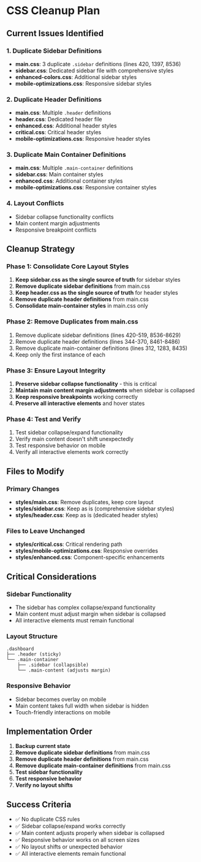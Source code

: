 # CSS Cleanup Plan

## Current Issues Identified

### 1. Duplicate Sidebar Definitions
- **main.css**: 3 duplicate `.sidebar` definitions (lines 420, 1397, 8536)
- **sidebar.css**: Dedicated sidebar file with comprehensive styles
- **enhanced-colors.css**: Additional sidebar styles
- **mobile-optimizations.css**: Responsive sidebar styles

### 2. Duplicate Header Definitions
- **main.css**: Multiple `.header` definitions
- **header.css**: Dedicated header file
- **enhanced.css**: Additional header styles
- **critical.css**: Critical header styles
- **mobile-optimizations.css**: Responsive header styles

### 3. Duplicate Main Container Definitions
- **main.css**: Multiple `.main-container` definitions
- **sidebar.css**: Main container styles
- **enhanced.css**: Additional container styles
- **mobile-optimizations.css**: Responsive container styles

### 4. Layout Conflicts
- Sidebar collapse functionality conflicts
- Main content margin adjustments
- Responsive breakpoint conflicts

## Cleanup Strategy

### Phase 1: Consolidate Core Layout Styles
1. **Keep sidebar.css as the single source of truth** for sidebar styles
2. **Remove duplicate sidebar definitions** from main.css
3. **Keep header.css as the single source of truth** for header styles
4. **Remove duplicate header definitions** from main.css
5. **Consolidate main-container styles** in main.css only

### Phase 2: Remove Duplicates from main.css
1. Remove duplicate sidebar definitions (lines 420-519, 8536-8629)
2. Remove duplicate header definitions (lines 344-370, 8461-8486)
3. Remove duplicate main-container definitions (lines 312, 1283, 8435)
4. Keep only the first instance of each

### Phase 3: Ensure Layout Integrity
1. **Preserve sidebar collapse functionality** - this is critical
2. **Maintain main content margin adjustments** when sidebar is collapsed
3. **Keep responsive breakpoints** working correctly
4. **Preserve all interactive elements** and hover states

### Phase 4: Test and Verify
1. Test sidebar collapse/expand functionality
2. Verify main content doesn't shift unexpectedly
3. Test responsive behavior on mobile
4. Verify all interactive elements work correctly

## Files to Modify

### Primary Changes
- **styles/main.css**: Remove duplicates, keep core layout
- **styles/sidebar.css**: Keep as is (comprehensive sidebar styles)
- **styles/header.css**: Keep as is (dedicated header styles)

### Files to Leave Unchanged
- **styles/critical.css**: Critical rendering path
- **styles/mobile-optimizations.css**: Responsive overrides
- **styles/enhanced.css**: Component-specific enhancements

## Critical Considerations

### Sidebar Functionality
- The sidebar has complex collapse/expand functionality
- Main content must adjust margin when sidebar is collapsed
- All interactive elements must remain functional

### Layout Structure
```
.dashboard
├── .header (sticky)
└── .main-container
    ├── .sidebar (collapsible)
    └── .main-content (adjusts margin)
```

### Responsive Behavior
- Sidebar becomes overlay on mobile
- Main content takes full width when sidebar is hidden
- Touch-friendly interactions on mobile

## Implementation Order

1. **Backup current state**
2. **Remove duplicate sidebar definitions** from main.css
3. **Remove duplicate header definitions** from main.css
4. **Remove duplicate main-container definitions** from main.css
5. **Test sidebar functionality**
6. **Test responsive behavior**
7. **Verify no layout shifts**

## Success Criteria

- ✅ No duplicate CSS rules
- ✅ Sidebar collapse/expand works correctly
- ✅ Main content adjusts properly when sidebar is collapsed
- ✅ Responsive behavior works on all screen sizes
- ✅ No layout shifts or unexpected behavior
- ✅ All interactive elements remain functional 